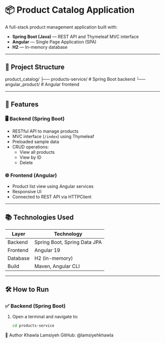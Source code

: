 # 📦 Product Catalog Application

A full-stack product management application built with:

- **Spring Boot (Java)** — REST API and Thymeleaf MVC interface  
- **Angular** — Single Page Application (SPA)  
- **H2** — In-memory database  

---

## 📁 Project Structure
product_catalog/
├── products-service/ # Spring Boot backend
└── angular_product/ # Angular frontend

---

## 🚀 Features

### 🖥 Backend (Spring Boot)
- RESTful API to manage products
- MVC interface (`/index`) using Thymeleaf
- Preloaded sample data
- CRUD operations:
  - View all products
  - View by ID
  - Delete

### 🌐 Frontend (Angular)
- Product list view using Angular services
- Responsive UI
- Connected to REST API via HTTPClient

---

## 📚 Technologies Used

| Layer     | Technology                   |
|-----------|------------------------------|
| Backend   | Spring Boot, Spring Data JPA |
| Frontend  | Angular 19                   |
| Database  | H2 (in-memory)               |
| Build     | Maven, Angular CLI           |

---

## 🛠️ How to Run

### ✅ Backend (Spring Boot)

1. Open a terminal and navigate to:
   ```bash
   cd products-service

📝 Author
Khawla Lamsiyeh
GitHub: @lamsiyehkhawla
